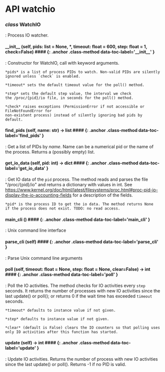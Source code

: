 # API watchio 



<style>
h4.class-method + dl { /* Indent dl following class-method */
  margin-left: 2em;
  margin-top: -1em;
}
h4.class-method {
    margin-left: 2em;
}
h4.class-method .highlight {
    font-weight: normal;
}
</style>



### *class* WatchIO
:   Process IO watcher.


#### \_\_init\_\_ <span class="highlight"><span class="p">(</span><span class="bp">self</span><span class="p">,</span> <span class="n">pids</span><span class="p">:</span> <span class="nb">list</span> <span class="o">=</span> <span class="kc">None</span><span class="p">,</span> <span class="o">*</span><span class="p">,</span> <span class="n">timeout</span><span class="p">:</span> <span class="nb">float</span> <span class="o">=</span> <span class="mi">600</span><span class="p">,</span> <span class="n">step</span><span class="p">:</span> <span class="nb">float</span> <span class="o">=</span> <span class="mi">1</span><span class="p">,</span> <span class="n">check</span><span class="o">=</span><span class="kc">False</span><span class="p">)</span></span> #### {: .anchor .class-method  data-toc-label='\_\_init\_\_' }
:   Constructor for WatchIO, call with keyword arguments.

    *pids* is a list of process PIDs to watch. Non-valid PIDs are silently
    ignored unless `check` is enabled.

    *timeout* sets the default timeout value for the poll() method.

    *step* sets the default step value, the interval we check
    the /proc/{pid}/io file, in seconds for the poll() method.

    *check* raises exceptions (PermissionError if not accessible or FileNotFoundError for
    non-existent process) instead of silently ignoring bad pids by default.


#### find\_pids <span class="highlight"><span class="p">(</span><span class="bp">self</span><span class="p">,</span> <span class="n">name</span><span class="p">:</span> <span class="nb">str</span><span class="p">)</span> <span class="o">-&gt;</span> <span class="nb">list</span></span> #### {: .anchor .class-method  data-toc-label='find\_pids' }
:   Get a list of PIDs by *name*. Name can be a numerical pid or the name
    of the process. Returns a (possibly empty) list.


#### get\_io\_data <span class="highlight"><span class="p">(</span><span class="bp">self</span><span class="p">,</span> <span class="n">pid</span><span class="p">:</span> <span class="nb">int</span><span class="p">)</span> <span class="o">-&gt;</span> <span class="nb">dict</span></span> #### {: .anchor .class-method  data-toc-label='get\_io\_data' }
:   Get IO data of the `pid` process. The method reads and parses the
    file "/proc/{pid}/io" and returns a dictionary with values in int.
    See https://www.kernel.org/doc/html/latest/filesystems/proc.html#proc-pid-io-display-the-io-accounting-fields
    for a description of the fields.

    *pid* is the process ID to get the io data. The method returns None
    if the process does not exist. TODO: no read access.


#### main\_cli <span class="highlight"><span class="p">()</span></span> #### {: .anchor .class-method  data-toc-label='main\_cli' }
:   Unix command line interface


#### parse\_cli <span class="highlight"><span class="p">(</span><span class="bp">self</span><span class="p">)</span></span> #### {: .anchor .class-method  data-toc-label='parse\_cli' }
:   Parse Unix command line arguments


#### poll <span class="highlight"><span class="p">(</span><span class="bp">self</span><span class="p">,</span> <span class="n">timeout</span><span class="p">:</span> <span class="nb">float</span> <span class="o">=</span> <span class="kc">None</span><span class="p">,</span> <span class="n">step</span><span class="p">:</span> <span class="nb">float</span> <span class="o">=</span> <span class="kc">None</span><span class="p">,</span> <span class="n">clear</span><span class="o">=</span><span class="kc">False</span><span class="p">)</span> <span class="o">-&gt;</span> <span class="nb">int</span></span> #### {: .anchor .class-method  data-toc-label='poll' }
:   Poll the IO activities. The method checks for IO activities every
    `step` seconds. It returns the number of processes with new IO
    activities since the last update() or poll(); or returns 0 if
    the wait time has exceeded `timeout` seconds.

    *timeout* defaults to instance value if not given.

    *step* defaults to instance value if not given.

    *clear* (default is False) clears the IO counters so that polling uses
    only IO activities after this function has started.


#### update <span class="highlight"><span class="p">(</span><span class="bp">self</span><span class="p">)</span> <span class="o">-&gt;</span> <span class="nb">int</span></span> #### {: .anchor .class-method  data-toc-label='update' }
:   Update IO activities. Returns the number of process with new IO activities
    since the last update() or poll(). Returns -1 if no PID is valid.
